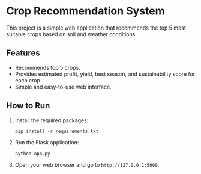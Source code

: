 # Crop Recommendation System

This project is a simple web application that recommends the top 5 most suitable crops based on soil and weather conditions.

## Features
- Recommends top 5 crops.
- Provides estimated profit, yield, best season, and sustainability score for each crop.
- Simple and easy-to-use web interface.

## How to Run
1. Install the required packages:
   ```
   pip install -r requirements.txt
   ```
2. Run the Flask application:
   ```
   python app.py
   ```
3. Open your web browser and go to `http://127.0.0.1:5000`.
